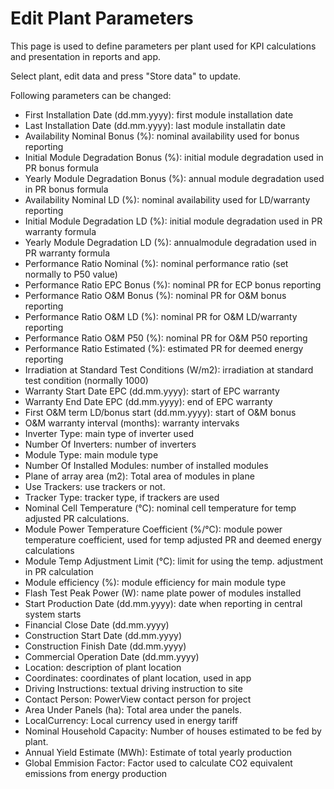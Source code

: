 # Edit Plant Parameters

This page is used to define parameters per plant used for KPI calculations and presentation in reports and app.

Select plant, edit data and press "Store data" to update.

Following parameters can be changed:

* First Installation Date (dd.mm.yyyy):   first module installation date
* Last Installation Date (dd.mm.yyyy):   last module installatin date
* Availability Nominal Bonus (%):  nominal availability used for bonus reporting
* Initial Module Degradation Bonus (%):  initial module degradation used in PR bonus formula
* Yearly Module Degradation Bonus (%): annual module degradation used in PR bonus formula
* Availability Nominal LD (%): nominal availability used for LD/warranty reporting
* Initial Module Degradation LD (%): initial module degradation used in PR warranty formula
* Yearly Module Degradation LD (%): annualmodule degradation used in PR warranty formula
* Performance Ratio Nominal (%): nominal performance ratio (set normally to P50 value)
* Performance Ratio EPC Bonus (%): nominal PR for ECP bonus reporting
* Performance Ratio O&M Bonus (%): nominal PR for O&M bonus reporting
* Performance Ratio O&M LD (%): nominal PR for O&M LD/warranty reporting
* Performance Ratio O&M P50 (%): nominal PR for O&M P50 reporting
* Performance Ratio Estimated (%): estimated PR for deemed energy reporting
* Irradiation at Standard Test Conditions (W/m2): irradiation at standard test condition (normally 1000)
* Warranty Start Date EPC (dd.mm.yyyy): start of EPC warranty
* Warranty End Date EPC (dd.mm.yyyy): end of EPC warranty
* First O&M term LD/bonus start (dd.mm.yyyy): start of O&M bonus
* O&M warranty interval (months): warranty intervaks
* Inverter Type: main type of inverter used
* Number Of Inverters: number of inverters
* Module Type: main module type
* Number Of Installed Modules: number of installed modules
* Plane of array area (m2): Total area of modules in plane
* Use Trackers: use trackers or not.
* Tracker Type: tracker type, if trackers are used
* Nominal Cell Temperature (°C): nominal cell temperature for temp adjusted PR calculations.
* Module Power Temperature Coefficient (%/°C): module power temperature coefficient, used for temp adjusted PR and deemed energy calculations
* Module Temp Adjustment Limit (°C): limit for using the temp. adjustment in PR calculation
* Module efficiency (%): module efficiency for main module type
* Flash Test Peak Power (W): name plate power of modules installed
* Start Production Date (dd.mm.yyyy): date when reporting in central system starts
* Financial Close Date (dd.mm.yyyy)
* Construction Start Date (dd.mm.yyyy)
* Construction Finish Date (dd.mm.yyyy)
* Commercial Operation Date (dd.mm.yyyy)
* Location: description of plant location
* Coordinates: coordinates of plant location, used in app
* Driving Instructions: textual driving instruction to site
* Contact Person: PowerView contact person for project
* Area Under Panels (ha): Total area under the panels.
* LocalCurrency: Local currency used in energy tariff
* Nominal Household Capacity: Number of houses estimated to be fed by plant.
* Annual Yield Estimate (MWh): Estimate of total yearly production
* Global Emmision Factor: Factor used to calculate CO2 equivalent emissions from energy production
